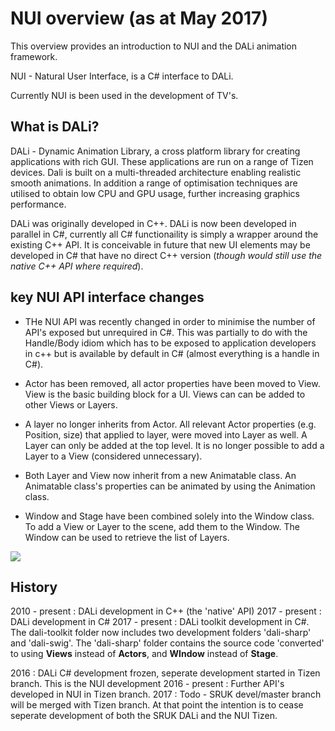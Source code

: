 # NUI overview (as at May 2017)

This overview provides an introduction to NUI and the DALi animation framework.

NUI - Natural User Interface, is a C# interface to DALi.

Currently NUI is been used in the development of TV's.

## What is DALi?
DALi - Dynamic Animation Library, a cross platform library for creating applications with rich GUI. These applications
are run on a range of Tizen devices. Dali is built on a multi-threaded architecture enabling realistic smooth animations.
In addition a range of optimisation techniques are utilised to obtain low CPU and GPU usage, further increasing graphics
performance.

DALi was originally developed in C++. DALi is now been developed in parallel in C#, currently all C# functionaility
is simply a wrapper around the existing C++ API. It is conceivable in future that new UI elements may be developed
in C# that have no direct C++ version (_though would still use the native C++ API where required_).

## key NUI API interface changes

+ THe NUI API was recently changed in order to minimise the number of API's exposed but unrequired in C#. This was partially
  to do with the Handle/Body idiom which has to be exposed to application developers in c++ but is available by default
  in C# (almost everything is a handle in C#).

+ Actor has been removed, all actor properties have been moved to View. View is the basic building block for a UI. Views can
  can be added to other Views or Layers.

+ A layer no longer inherits from Actor. All relevant Actor properties (e.g. Position, size) that applied to layer, were moved into Layer as well.
  A Layer can only be added at the top level. It is no longer possible to add a Layer to a View (considered unnecessary).

+ Both Layer and View now inherit from a new Animatable class. An Animatable class's properties can be animated by using the
  Animation class.

+ Window and Stage have been combined solely into the Window class. To add a View or Layer to the scene, add them to the Window.
  The Window can be used to retrieve the list of Layers.

![ ](NewWindowHierarchy.png)

## History

2010 - present : DALi development in C++ (the 'native' API)
2017 - present : DALi development in C#
2017 - present : DALi toolkit development in C#. The dali-toolkit folder now includes two development folders 'dali-sharp' and 'dali-swig'.
                 The 'dali-sharp' folder contains the source code 'converted' to using __Views__ instead of __Actors__, and __WIndow__ instead
                 of __Stage__.

2016 : DALi C# development frozen, seperate development started in Tizen branch. This is the NUI development
2016 - present : Further API's developed in NUI in Tizen branch.
2017 : Todo - SRUK devel/master branch will be merged with Tizen branch. At that point the intention is to cease
       seperate development of both the SRUK DALi and the NUI Tizen.

